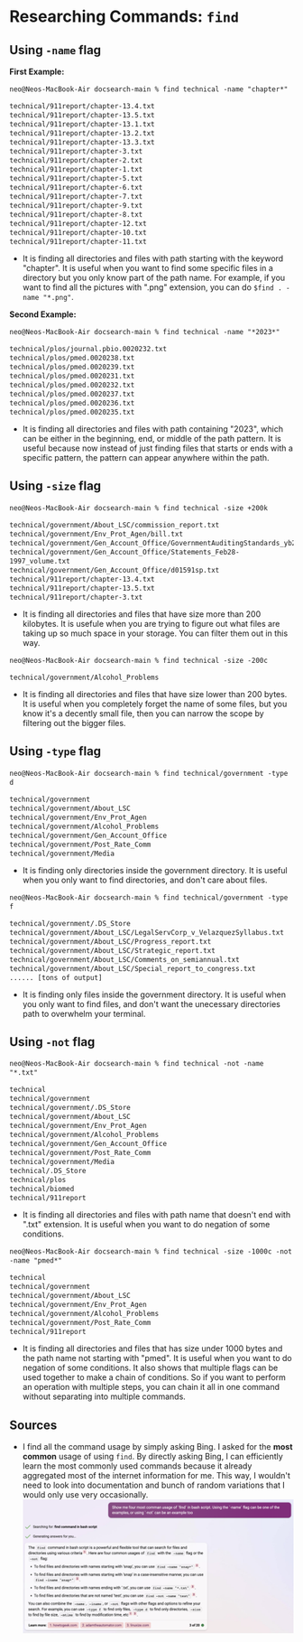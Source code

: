 # Researching Commands: `find`

## Using `-name` flag
**First Example:**
```
neo@Neos-MacBook-Air docsearch-main % find technical -name "chapter*"
```
```
technical/911report/chapter-13.4.txt
technical/911report/chapter-13.5.txt
technical/911report/chapter-13.1.txt
technical/911report/chapter-13.2.txt
technical/911report/chapter-13.3.txt
technical/911report/chapter-3.txt
technical/911report/chapter-2.txt
technical/911report/chapter-1.txt
technical/911report/chapter-5.txt
technical/911report/chapter-6.txt
technical/911report/chapter-7.txt
technical/911report/chapter-9.txt
technical/911report/chapter-8.txt
technical/911report/chapter-12.txt
technical/911report/chapter-10.txt
technical/911report/chapter-11.txt
```
- It is finding all directories and files with path starting with the keyword "chapter". It is useful when you want to find some specific files in a directory but you only know part of the path name. For example, if you want to find all the pictures with ".png" extension, you can do `$find . -name "*.png"`.

**Second Example:**
```
neo@Neos-MacBook-Air docsearch-main % find technical -name "*2023*"
```
```
technical/plos/journal.pbio.0020232.txt
technical/plos/pmed.0020238.txt
technical/plos/pmed.0020239.txt
technical/plos/pmed.0020231.txt
technical/plos/pmed.0020232.txt
technical/plos/pmed.0020237.txt
technical/plos/pmed.0020236.txt
technical/plos/pmed.0020235.txt
```
- It is finding all directories and files with path containing "2023", which can be either in the beginning, end, or middle of the path pattern. It is useful because now instead of just finding files that starts or ends with a specific pattern, the pattern can appear anywhere within the path.

## Using `-size` flag
```
neo@Neos-MacBook-Air docsearch-main % find technical -size +200k
```
```
technical/government/About_LSC/commission_report.txt
technical/government/Env_Prot_Agen/bill.txt
technical/government/Gen_Account_Office/GovernmentAuditingStandards_yb2002ed.txt
technical/government/Gen_Account_Office/Statements_Feb28-1997_volume.txt
technical/government/Gen_Account_Office/d01591sp.txt
technical/911report/chapter-13.4.txt
technical/911report/chapter-13.5.txt
technical/911report/chapter-3.txt
```
- It is finding all directories and files that have size more than 200 kilobytes. It is usefule when you are trying to figure out what files are taking up so much space in your storage. You can filter them out in this way.

```
neo@Neos-MacBook-Air docsearch-main % find technical -size -200c
```
```
technical/government/Alcohol_Problems
```
- It is finding all directories and files that have size lower than 200 bytes. It is useful when you completely forget the name of some files, but you know it's a decently small file, then you can narrow the scope by filtering out the bigger files.

## Using `-type` flag
```
neo@Neos-MacBook-Air docsearch-main % find technical/government -type d
```
```
technical/government
technical/government/About_LSC
technical/government/Env_Prot_Agen
technical/government/Alcohol_Problems
technical/government/Gen_Account_Office
technical/government/Post_Rate_Comm
technical/government/Media
```
- It is finding only directories inside the government directory. It is useful when you only want to find directories, and don't care about files.

```
neo@Neos-MacBook-Air docsearch-main % find technical/government -type f
```
```
technical/government/.DS_Store
technical/government/About_LSC/LegalServCorp_v_VelazquezSyllabus.txt
technical/government/About_LSC/Progress_report.txt
technical/government/About_LSC/Strategic_report.txt
technical/government/About_LSC/Comments_on_semiannual.txt
technical/government/About_LSC/Special_report_to_congress.txt
...... [tons of output]
```
- It is finding only files inside the government directory. It is useful when you only want to find files, and don't want the unecessary directories path to overwhelm your terminal.

## Using `-not` flag
```
neo@Neos-MacBook-Air docsearch-main % find technical -not -name "*.txt"
```
```
technical
technical/government
technical/government/.DS_Store
technical/government/About_LSC
technical/government/Env_Prot_Agen
technical/government/Alcohol_Problems
technical/government/Gen_Account_Office
technical/government/Post_Rate_Comm
technical/government/Media
technical/.DS_Store
technical/plos
technical/biomed
technical/911report
```
- It is finding all directories and files with path name that doesn't end with ".txt" extension. It is useful when you want to do negation of some conditions.

```
neo@Neos-MacBook-Air docsearch-main % find technical -size -1000c -not -name "pmed*"
```
```
technical
technical/government
technical/government/About_LSC
technical/government/Env_Prot_Agen
technical/government/Alcohol_Problems
technical/government/Post_Rate_Comm
technical/911report
```
- It is finding all directories and files that has size under 1000 bytes and the path name not starting with "pmed". It is useful when you want to do negation of some conditions. It also shows that multiple flags can be used together to make a chain of conditions. So if you want to perform an operation with multiple steps, you can chain it all in one command without separating into multiple commands.

## Sources
- I find all the command usage by simply asking Bing. I asked for the **most common** usage of using `find`. By directly asking Bing, I can efficiently learn the most commonly used commands because it already aggregated most of the internet information for me. This way, I wouldn't need to look into documentation and bunch of random variations that I would only use very occasionally.
![Image](images/sources/bing.png)